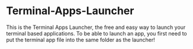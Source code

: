 # Terminal-Apps-Launcher
This is the Terminal Apps Launcher, the free and easy way to launch your terminal based applications. To be able to launch an app, you first need to put the terminal app file into the same folder as the launcher!

